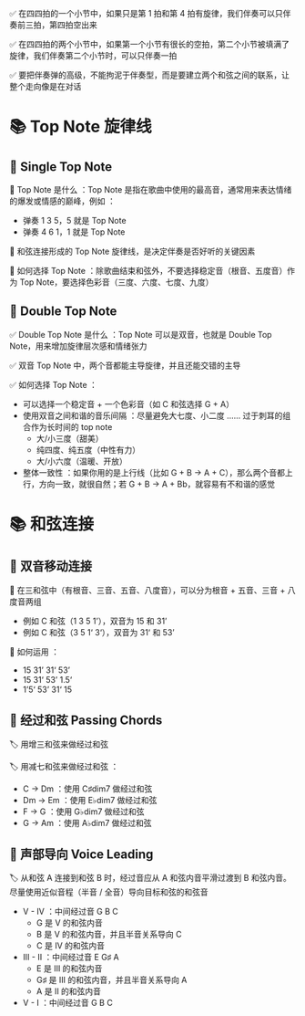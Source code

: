
✅ 在四四拍的一个小节中，如果只是第 1 拍和第 4 拍有旋律，我们伴奏可以只伴奏前三拍，第四拍空出来

✅ 在四四拍的两个小节中，如果第一个小节有很长的空拍，第二个小节被填满了旋律，我们伴奏第二个小节时，可以只伴奏一拍

✅ 要把伴奏弹的高级，不能拘泥于伴奏型，而是要建立两个和弦之间的联系，让整个走向像是在对话

# 📚 Top Note 旋律线
## 📖 Single Top Note
🧩 Top Note 是什么 ：Top Note 是指在歌曲中使用的最高音，通常用来表达情绪的爆发或情感的巅峰，例如 ：
- 弹奏 1 3 5，5 就是 Top Note
- 弹奏 4 6 1，1 就是 Top Note

🧩 和弦连接形成的 Top Note 旋律线，是决定伴奏是否好听的关键因素

🧩 如何选择 Top Note ：除歌曲结束和弦外，不要选择稳定音（根音、五度音）作为 Top Note，要选择色彩音（三度、六度、七度、九度）

## 📖 Double Top Note
✅ Double Top Note 是什么 ：Top Note 可以是双音，也就是 Double Top Note，用来增加旋律层次感和情绪张力

✅ 双音 Top Note 中，两个音都能主导旋律，并且还能交错的主导

✅ 如何选择 Top Note ：
- 可以选择一个稳定音 + 一个色彩音（如 C 和弦选择 G + A）
- 使用双音之间和谐的音乐间隔 ：尽量避免大七度、小二度 …… 过于刺耳的组合作为长时间的 top note
	- 大/小三度（甜美）
	- 纯四度、纯五度（中性有力）
	- 大/小六度（温暖、开放）
- 整体一致性 ：如果你用的是上行线（比如 G + B → A + C），那么两个音都上行，方向一致，就很自然；若 G + B → A + Bb，就容易有不和谐的感觉

# 📚 和弦连接
## 📖 双音移动连接
🧩 在三和弦中（有根音、三音、五音、八度音），可以分为根音 + 五音、三音 + 八度音两组
- 例如 C 和弦（1 3 5 1’），双音为 15 和 31’
- 例如 C 和弦（3 5 1‘ 3‘），双音为 31‘ 和 53’

🧩 如何运用 ：
- 15 31’ 31‘ 53’
- 15 31‘ 53’ 1.5‘
- 1’5‘ 53’ 31‘ 15

## 📖 经过和弦 Passing Chords
🏷️ 用增三和弦来做经过和弦

🏷️ 用减七和弦来做经过和弦 ：
- C → Dm ：使用 C♯dim7 做经过和弦
- Dm → Em ：使用 E♭dim7 做经过和弦
- F → G ：使用 G♭dim7 做经过和弦
- G → Am ：使用 A♭dim7 做经过和弦

## 📖 声部导向 Voice Leading
🏷️ 从和弦 A 连接到和弦 B 时，经过音应从 A 和弦内音平滑过渡到 B 和弦内音。尽量使用近似音程（半音 / 全音）导向目标和弦的和弦音
- V - IV ：中间经过音 G B C
	- G 是 V 的和弦内音
	- B 是 V 的和弦内音，并且半音关系导向 C
	- C 是 IV 的和弦内音
- III - II ：中间经过音 E G♯ A
	- E 是 III 的和弦内音
	- G♯ 是 III 的和弦内音，并且半音关系导向 A
	- A 是 II 的和弦内音
- V - I ：中间经过音 G B C








